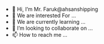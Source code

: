 - 👋 Hi, I’m Mr. Faruk@ahsanshipping
- 👀 We are interested For ...
- 🌱 We are currently learning ...
- 💞️ I’m looking to collaborate on ...
- 📫 How to reach me ...

<!---
ahsanshipping/ahsanshipping is a ✨ special ✨ repository because its `README.md` (this file) appears on your GitHub profile.
You can click the Preview link to take a look at your changes.
--->
